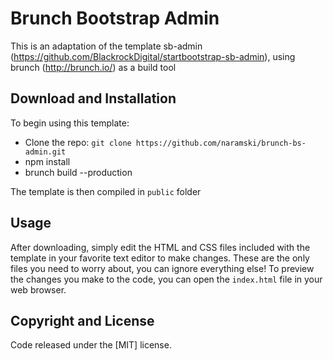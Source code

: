 # Brunch Bootstrap Admin

This is an adaptation of the template sb-admin (https://github.com/BlackrockDigital/startbootstrap-sb-admin), using brunch (http://brunch.io/) as a build tool

## Download and Installation

To begin using this template:

* Clone the repo: `git clone https://github.com/naramski/brunch-bs-admin.git`
* npm install
* brunch build --production

The template is then compiled in `public` folder

## Usage

After downloading, simply edit the HTML and CSS files included with the template in your favorite text editor to make changes. These are the only files you need to worry about, you can ignore everything else! To preview the changes you make to the code, you can open the `index.html` file in your web browser.

## Copyright and License

Code released under the [MIT] license.